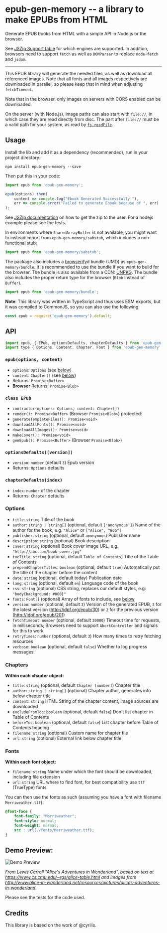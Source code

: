 # epub-gen-memory -- a library to make EPUBs from HTML

Generate EPUB books from HTML with a simple API in Node.js or the browser.

See [JSZip Support table](https://stuk.github.io/jszip/) for which engines are supported. In addition, browsers need to support `fetch` as well as `DOMParser` to replace `node-fetch` and `jsdom`.

------

This EPUB library will generate the needed files, as well as download all referenced images. Note that all fonts and all images respectively are downloaded in parallel, so please keep that in mind when adjusting `fetchTimeout`.

Note that in the browser, only images on servers with CORS enabled can be downloaded.

On the server (with Node.js), image paths can also start with `file://`, in which case they are read directly from disc. The part after `file://` must be a valid path for your system, as read by [`fs.readFile`](https://nodejs.org/api/fs.html#fs_file_url_paths).


## Usage

Install the lib and add it as a dependency (recommended), run in your project directory:

```shell
npm install epub-gen-memory --save
```

Then put this in your code:

```js
import epub from 'epub-gen-memory';

epub(options).then(
    content => console.log("Ebook Generated Successfully!"),
    err => console.error("Failed to generate Ebook because of ", err)
);
```

See [JSZip documentation](https://github.com/Stuk/jszip/blob/master/documentation/howto/write_zip.md) on how to get the zip to the user. For a nodejs example please see the tests.

In environments where `SharedArrayBuffer` is not available, you might want to instead import from `epub-gen-memory/sabstub`, which includes a non-functional stub:

```js
import epub from 'epub-gen-memory/sabstub';
```

The package also includes a [browserify](https://www.npmjs.com/package/browserify)d bundle (UMD) as `epub-gen-memory/bundle`. It is recommended to use the bundle if you want to build for the browser. The bundle is also available from a CDN: [UNPKG](https://unpkg.com/epub-gen-memory). The bundle also includes the proper return type for the browser (`Blob` instead of `Buffer`).

```js
import epub from 'epub-gen-memory/bundle';
```

**Note**: This library was written in TypeScript and thus uses ESM exports, but it was compiled to CommonJS, so you can also use the following:

```js
const epub = require('epub-gen-memory').default;
```


## API

```js
import epub, { EPub, optionsDefaults, chapterDefaults } from 'epub-gen-memory';
import type { Options, Content, Chapter, Font } from 'epub-gen-memory';
```


### `epub(options, content)`

- `options`: `Options` (see [below](#options))
- `content`: `Chapter[]` (see [below](#chapters))
- Returns: `Promise<Buffer>`
- **Browser** Returns: `Promise<Blob>`


### `class EPub`

- `contructor(options: Options, content: Chapter[])`
- `render(): Promise<Buffer>` (Browser `Promise<Blob>`)
protected:
- `generateTemplateFiles(): Promise<void>`
- `downloadAllFonts(): Promise<void>`
- `downloadAllImages(): Promise<void>`
- `makeCover(): Promise<void>`
- `genEpub(): Promise<Buffer>` (Browser `Promise<Blob>`)


### `optionsDefaults([version])`

- `version`: `number` (default `3`) Epub version
- Returns: `Options` defaults


### `chapterDefaults(index)`

- `index`: `number` of the chapter
- Returns: `Chapter` defaults


### Options

- `title`: `string`
    Title of the book
- `author`: `string | string[]` (optional, default `['anonymous']`)
    Name of the author for the book, e.g. `"Alice"` or `["Alice", "Bob"]`
- `publisher`: `string` (optional, default `anonymous`)
    Publisher name
- `description`: `string` (optional)
    Book description
- `cover`: `string` (optional)
    Book cover image URL, e.g. `"http://abc.com/book-cover.jpg"`
- `tocTitle`: `string` (optional, default `Table of Contents`)
    Title of the Table of Contents
- `prependChapterTitles`: `boolean` (optional, default `true`)
    Automatically put the title of the chapter before the content
- `date`: `string` (optional, default today)
    Publication date
- `lang`: `string` (optional, default `en`)
    Language code of the book
- `css`: `string` (optional)
    CSS string, replaces our default styles, e.g: `"body{background: #000}"`
- `fonts`: `Font[]` (optional)
    Array of fonts to include, see [below](#fonts)
- `version`: `number` (optional, default `3`)
    Version of the generated EPUB, `3` for the latest version (http://idpf.org/epub/30) or `2` for the previous version (http://idpf.org/epub/201)
- `fetchTimeout`: `number` (optional, default `20000`)
    Timeout time for requests, in milliseconds; Browsers need to support `AbortController` and signals for this to work
- `retryTimes`: `number` (optional, default `3`)
    How many times to retry fetching resources
- `verbose`: `boolean` (optional, default `false`)
    Whether to log progress messages


### Chapters

**Within each chapter object:**

- `title`: `string` (optional, default `Chapter [number]`)
    Chapter title
- `author`: `string | string[]` (optional)
    Chapter author, generates info below chapter title
- `content`: `string`
    HTML String of the chapter content, image sources are downloaded
- `excludeFromToc`: `boolean` (optional, default `false`)
    Don't list chapter in Table of Contents
- `beforeToc`: `boolean` (optional, default `false`)
    List chapter before Table of Contents heading
- `filename`: `string` (optional)
    Custom name for chapter file
- `url`: `string` (optional)
    External link below chapter title


### Fonts

**Within each font object:**

- `filename`: `string`
    Name under which the font should be downloaded, including file extension
- `url`: `string`
    URL where to find font, for best compatibility use `ttf` (TrueType) fonts


You can then use the fonts as such (assuming you have a font with filename `Merriweather.ttf`):

```css
@font-face {
    font-family: "Merriweather";
    font-style: normal;
    font-weight: normal;
    src : url(./fonts/Merriweather.ttf);
}
```


## Demo Preview:

![Demo Preview](demo_preview.png?raw=true)

_From Lewis Carroll "Alice's Adventures in Wonderland", based on text at https://www.cs.cmu.edu/~rgs/alice-table.html and images from http://www.alice-in-wonderland.net/resources/pictures/alices-adventures-in-wonderland._

Please see the tests for the code used.


## Credits

This library is based on the work of @cyrilis.
